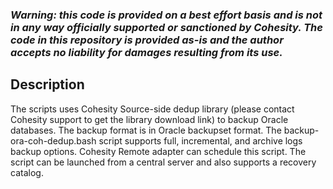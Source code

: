 ### ***Warning: this code is provided on a best effort basis and is not in any way officially supported or sanctioned by Cohesity. The code in this repository is provided as-is and the author accepts no liability for damages resulting from its use.***


## Description
The scripts uses Cohesity Source-side dedup library (please contact Cohesity support to get the library download link) to backup Oracle databases. The backup format is in Oracle backupset format. The backup-ora-coh-dedup.bash script supports full, incremental, and archive logs backup options.  Cohesity Remote adapter can schedule this script. The script can be launched from a central server and also supports a recovery catalog. 
